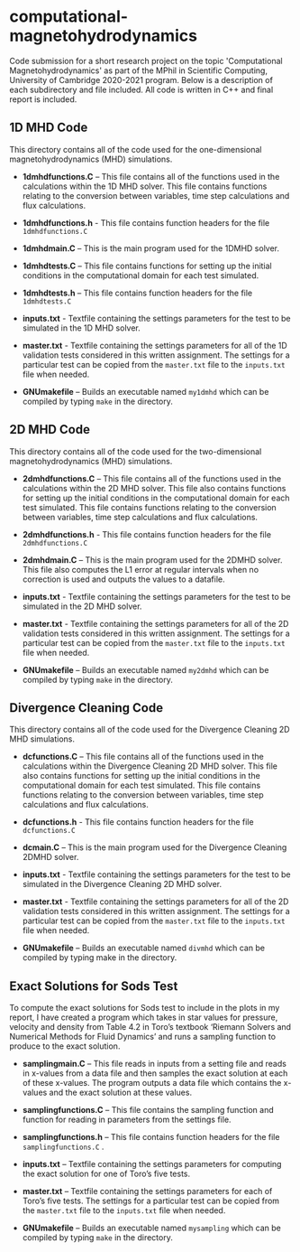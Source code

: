 # computational-magnetohydrodynamics
Code submission for a short research project on the topic 'Computational Magnetohydrodynamics' as part of the MPhil in Scientific Computing, University of Cambridge 2020-2021 program. Below is a description of each subdirectory and file included. All code is written in C++ and final report is included.

## 1D MHD Code 

This directory contains all of the code used for the one-dimensional magnetohydrodynamics (MHD) simulations. 

- **1dmhdfunctions.C** – This file contains all of the functions used in the calculations within the 1D MHD solver. This file contains functions relating to the conversion between variables, time step calculations and flux calculations. 

- **1dmhdfunctions.h** - This file contains function headers for the file `1dmhdfunctions.C` 

- **1dmhdmain.C** – This is the main program used for the 1DMHD solver. 

- **1dmhdtests.C** – This file contains functions for setting up the initial conditions in the computational domain for each test simulated.  

- **1dmhdtests.h** – This file contains function headers for the file `1dmhdtests.C`

- **inputs.txt** - Textfile containing the settings parameters for the test to be simulated in the 1D MHD solver. 

- **master.txt** - Textfile containing the settings parameters for all of the 1D validation tests considered in this written assignment. The settings for a particular test can be copied from the `master.txt` file to the `inputs.txt` file when needed. 

- **GNUmakefile** – Builds an executable named `my1dmhd` which can be compiled by typing `make` in the directory.   

## 2D MHD Code 

This directory contains all of the code used for the two-dimensional magnetohydrodynamics (MHD) simulations. 

- **2dmhdfunctions.C** – This file contains all of the functions used in the calculations within the 2D MHD solver. This file also contains functions for setting up the initial conditions in the computational domain for each test simulated.  This file contains functions relating to the conversion between variables, time step calculations and flux calculations. 

- **2dmhdfunctions.h**  - This file contains function headers for the file `2dmhdfunctions.C` 

- **2dmhdmain.C** – This is the main program used for the 2DMHD solver. This file also computes the L1 error at regular intervals when no correction is used and outputs the values to a datafile.  

- **inputs.txt** - Textfile containing the settings parameters for the test to be simulated in the 2D MHD solver. 

- **master.txt** - Textfile containing the settings parameters for all of the 2D validation tests considered in this written assignment. The settings for a particular test can be copied from the `master.txt` file to the `inputs.txt` file when needed. 

- **GNUmakefile** – Builds an executable named `my2dmhd` which can be compiled by typing `make` in the directory.   

## Divergence Cleaning Code 

This directory contains all of the code used for the Divergence Cleaning 2D MHD simulations. 

- **dcfunctions.C** – This file contains all of the functions used in the calculations within the Divergence Cleaning 2D MHD solver. This file also contains functions for setting up the initial conditions in the computational domain for each test simulated. This file contains functions relating to the conversion between variables, time step calculations and flux calculations. 

- **dcfunctions.h** - This file contains function headers for the file `dcfunctions.C` 

- **dcmain.C** – This is the main program used for the Divergence Cleaning 2DMHD solver. 

- **inputs.txt** - Textfile containing the settings parameters for the test to be simulated in the Divergence Cleaning 2D MHD solver. 

- **master.txt** - Textfile containing the settings parameters for all of the 2D validation tests considered in this written assignment. The settings for a particular test can be copied from the `master.txt` file to the `inputs.txt` file when needed. 

- **GNUmakefile** – Builds an executable named `divmhd` which can be compiled by typing make in the directory.   

## Exact Solutions for Sods Test

To compute the exact solutions for Sods test to include in the plots in my report, I have created a program which takes in star values for pressure, velocity and density from Table 4.2 in Toro’s textbook ‘Riemann Solvers and Numerical Methods for Fluid Dynamics’ and runs a sampling function to produce to the exact solution.  

- **samplingmain.C** – This file reads in inputs from a setting file and reads in x-values from a data file and then samples the exact solution at each of these x-values. The program outputs a data file which contains the x-values and the exact solution at these values. 

- **samplingfunctions.C** – This file contains the sampling function and function for reading in parameters from the settings file.

- **samplingfunctions.h** – This file contains function headers for the file `samplingfunctions.C` .

- **inputs.txt** – Textfile containing the settings parameters for computing the exact solution for one of Toro’s five tests. 

- **master.txt** – Textfile containing the settings parameters for each of Toro’s five tests. The settings for a particular test can be copied from the `master.txt` file to the `inputs.txt` file when needed. 

- **GNUmakefile** – Builds an executable named `mysampling` which can be compiled by typing `make` in the directory.   
